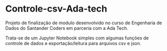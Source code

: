 # Controle-csv-Ada-tech

Projeto de finalização de modulo desenvolvido no curso de Engenharia de Dados do Santander Coders em parceria com a Ada Tech.

Trata-se de um Jupyter Notebook simples com algumas funções de controle de dados e exportação/leitura para arquivos csv e json.
